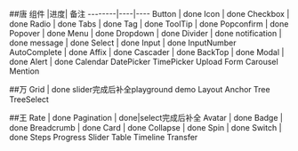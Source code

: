 ##唐
组件    |进度| 备注
--------|----|----
Button  |  done
Icon  |  done
Checkbox  |  done
Radio  |  done
Tabs | done
Tag | done
ToolTip | done
Popconfirm | done
Popover | done
Menu | done
Dropdown | done
Divider | done
notification | done
message | done
Select | done
Input | done
InputNumber
AutoComplete | done
Affix | done
Cascader | done
BackTop | done
Modal | done
Alert | done
Calendar
DatePicker
TimePicker
Upload
Form
Carousel
Mention

##万
Grid | done slider完成后补全playground demo
Layout
Anchor
Tree
TreeSelect

##王
Rate  |  done
Pagination  |  done|select完成后补全
Avatar  |  done
Badge  |  done
Breadcrumb |  done
Card  | done
Collapse | done
Spin | done
Switch | done
Steps
Progress
Slider
Table
Timeline
Transfer










